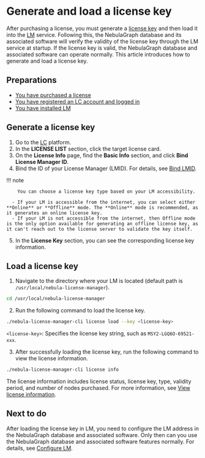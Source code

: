 # Generate and load a license key

After purchasing a license, you must generate a [license key](2.license-management-suite/2.license-center.md) and then load it into the [LM](2.license-management-suite/3.license-manager.md) service. Following this, the NebulaGraph database and its associated software will verify the validity of the license key through the LM service at startup. If the license key is valid, the NebulaGraph database and associated software can operate normally. This article introduces how to generate and load a license key.

## Preparations

- [You have purchased a license](3.purchase-license.md)
- [You have registered an LC account and logged in](2.license-management-suite/2.license-center.md)
- [You have installed LM](2.license-management-suite/3.license-manager.md)

## Generate a license key

1. Go to the [LC](2.license-management-suite/2.license-center.md) platform.
2. In the **LICENSE LIST** section, click the target license card.
3. On the **License Info** page, find the **Basic Info** section, and click **Bind License Manager ID**.
4. Bind the ID of your License Manager (LMID). For details, see [Bind LMID](2.license-management-suite/2.license-center.md).

  !!! note 

        You can choose a license key type based on your LM accessibility. 

      - If your LM is accessible from the internet, you can select either **Online** or **Offline** mode. The **Online** mode is recommended, as it generates an online license key.
      - If your LM is not accessible from the internet, then Offline mode is the only option available for generating an offline license key, as it can't reach out to the license server to validate the key itself.
  
5. In the **License Key** section, you can see the corresponding license key information.

## Load a license key

1. Navigate to the directory where your LM is located (default path is `/usr/local/nebula-license-manager`).

  ```bash
  cd /usr/local/nebula-license-manager
  ```

2. Run the following command to load the license key.

  ```bash
  ./nebula-license-manager-cli license load --key <license-key>
  ```

  `<license-key>`: Specifies the license key string, such as `MSY2-LGQ6O-69521-xxx`.

3. After successfully loading the license key, run the following command to view the license information.

  ```bash
  ./nebula-license-manager-cli license info
  ```

  The license information includes license status, license key, type, validity period, and number of nodes purchased. For more information, see [View license information](2.license-management-suite/3.license-manager.md).

## Next to do

After loading the license key in LM, you need to configure the LM address in the NebulaGraph database and associated software. Only then can you use the NebulaGraph database and associated software features normally. For details, see [Configure LM](2.license-management-suite/3.license-manager.md).

